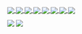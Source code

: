 <a href="https://github.com/OtaviOuu/Universo-Narrado-script">
  <img align="center" src="https://github-readme-stats.vercel.app/api/pin/?username=otaviouu&repo=Universo-Narrado-script&theme=transparent&utcOffset=7" />
</a>
<a href="https://github.com/OtaviOuu/UniBRData-scraper">
  <img align="center" src="https://github-readme-stats.vercel.app/api/pin/?username=otaviouu&repo=UniBRData-scraper&theme=transparent" />
</a>
<a href="https://github.com/OtaviOuu/T2Educacao-downloader">
  <img align="center" src="https://github-readme-stats.vercel.app/api/pin/?username=otaviouu&repo=T2Educacao-downloader&theme=transparent&utcOffset=7" />
</a>

<a href="https://github.com/OtaviOuu/mailingList-microservice">  
  <img align="center" src="https://github-readme-stats.vercel.app/api/pin/?username=otaviouu&repo=mailingList-microservice&theme=transparent&utcOffset=8" />
</a>
<a href="https://github.com/OtaviOuu/drop-one-drive-box">
  <img align="center" src="https://github-readme-stats.vercel.app/api/pin/?username=otaviouu&repo=drop-one-drive-box&theme=transparent&utcOffset=7" />
</a>
<a href="https://github.com/OtaviOuu/TileEngine">
  <img align="center" src="https://github-readme-stats.vercel.app/api/pin/?username=otaviouu&repo=TileEngine&theme=transparent&utcOffset=7" />
</a>
<a href="https://github.com/OtaviOuu/UserProductAPI">
  <img align="center" src="https://github-readme-stats.vercel.app/api/pin/?username=otaviouu&repo=UserProductAPI&theme=transparent&utcOffset=7" />
</a>
<a href="https://github.com/OtaviOuu/ITA-IME-ArideS-Downloader">  
  <img align="center" src="https://github-readme-stats.vercel.app/api/pin/?username=otaviouu&repo=ITA-IME-ArideS-Downloader&theme=transparent&utcOffset=8" />
</a>



![](http://github-profile-summary-cards.vercel.app/api/cards/repos-per-language?username=otaviouu&theme=transparent) 
![](http://github-profile-summary-cards.vercel.app/api/cards/most-commit-language?username=otaviouu&theme=transparent)

